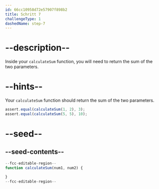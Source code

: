 ```yaml
---
id: 66cc10958d72e57907f898b2
title: Schritt 7
challengeType: 1
dashedName: step-7
---
```


# --description--

Inside your `calculateSum` function, you will need to return the sum of the two parameters.

# --hints--

Your `calculateSum` function should return the sum of the two parameters.

```js
assert.equal(calculateSum(1, 2), 3);
assert.equal(calculateSum(5, 5), 10);
```

# --seed--

## --seed-contents--

```js
--fcc-editable-region--
function calculateSum(num1, num2) {

}
--fcc-editable-region--
```
